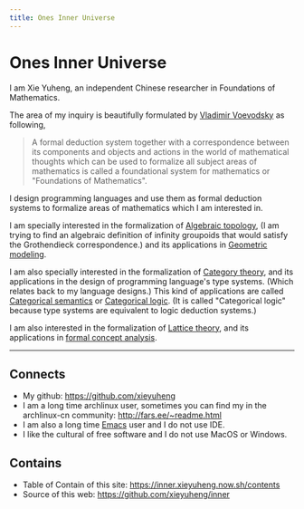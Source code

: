```yaml
---
title: Ones Inner Universe
---
```


# Ones Inner Universe

I am Xie Yuheng, an independent Chinese researcher in Foundations of Mathematics.

The area of my inquiry is beautifully formulated by [Vladimir Voevodsky](https://en.wikipedia.org/wiki/Vladimir_Voevodsky) as following,

> A formal deduction system together with a correspondence
> between its components and objects and actions in the world of mathematical thoughts
> which can be used to formalize all subject areas of mathematics
> is called a foundational system for mathematics or "Foundations of Mathematics".

I design programming languages
and use them as formal deduction systems
to formalize areas of mathematics which I am interested in.

I am specially interested in the formalization of [Algebraic topology](https://en.wikipedia.org/wiki/Algebraic_topology),
(I am trying to find an algebraic definition of infinity groupoids
that would satisfy the Grothendieck correspondence.)
and its applications in [Geometric modeling](https://en.wikipedia.org/wiki/Geometric_modeling).

I am also specially interested in the formalization of [Category theory](https://en.wikipedia.org/wiki/Category_theory),
and its applications in the design of programming language's type systems.
(Which relates back to my language designs.)
This kind of applications are called [Categorical semantics](https://ncatlab.org/nlab/show/categorical+semantics) or [Categorical logic](https://en.wikipedia.org/wiki/Categorical_logic).
(It is called "Categorical logic" because type systems are equivalent to logic deduction systems.)

I am also interested in the formalization of [Lattice theory](https://en.wikipedia.org/wiki/Lattice_(order)),
and its applications in [formal concept analysis](https://en.wikipedia.org/wiki/Formal_concept_analysis).

------

## Connects

- My github: https://github.com/xieyuheng
- I am a long time archlinux user,
  sometimes you can find my in the archlinux-cn community: http://fars.ee/~readme.html
- I am also a long time [Emacs](https://en.wikipedia.org/wiki/Emacs) user and I do not use IDE.
- I like the cultural of free software and I do not use MacOS or Windows.

## Contains

- Table of Contain of this site: https://inner.xieyuheng.now.sh/contents
- Source of this web: https://github.com/xieyuheng/inner
